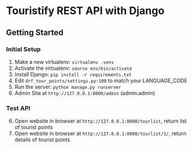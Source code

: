 Touristify REST API with Django
=========================

Getting Started
---------------

### Initial Setup ###
1. Make a new virtualenv: ``virtualenv .venv``
2. Activate the virtualenv: ``source env/bin/activate``
3. Install Django: ``pip install -r requirements.txt``
4. Edit ``drf_tour_points/settings.py:108`` to match your LANGUAGE_CODE 
5. Run the server: ``python manage.py runserver``
6. Admin Site at ``http://127.0.0.1:8000/admin`` (admin:admin)


### Test API ###

6. Open website in browser at ``http://127.0.0.1:8000/tourlist``, return list of tourist points
7. Open website in browser at ``http://127.0.0.1:8000/tourlist/1/``, return details of tourist points
